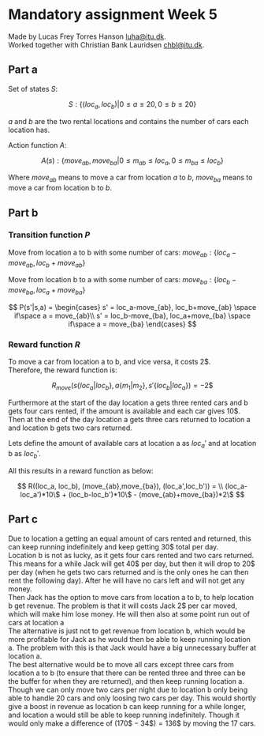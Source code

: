 # Mandatory assignment Week 5

Made by Lucas Frey Torres Hanson [luha@itu.dk](mailto:luha@itu.dk).\
Worked together with Christian Bank Lauridsen [chbl@itu.dk](mailto:chbl@itu.dk).

## Part a

Set of states $S$:

$$
S: \{(loc_a,loc_b) | 0 ≤ a ≤ 20, 0 ≤ b ≤ 20\}
$$

$a$ and $b$ are the two rental locations and contains the number of cars each location has.

Action function $A$:

$$
A(s): \{move_{ab}, move_{ba} | 0 ≤ m_{ab} ≤ loc_a, 0 ≤ m_{ba} ≤ loc_b\}
$$

Where $move_{ab}$ means to move a car from location $a$ to $b$, $move_{ba}$ means to move a car from location b to $b$.

## Part b

<!-- had a diagram which is the rent-luha.md -->

### Transition function $P$

Move from location a to b with some number of cars: $move_{ab}: \{loc_a-move_{ab}, loc_b+move_{ab}\}$

Move from location b to a with some number of cars: $move_{ba}: \{loc_b-move_{ba}, loc_a+move_{ba}\}$

$$
P(s'|s,a) = \begin{cases} 
  s' = loc_a-move_{ab}, loc_b+move_{ab} \space if\space a = move_{ab}\\
  s' = loc_b-move_{ba}, loc_a+move_{ba} \space if\space a = move_{ba}
\end{cases}
$$

### Reward function $R$

To move a car from location a to b, and vice versa, it costs 2$.\
Therefore, the reward function is:

$$
R_{move}(s\{loc_a|loc_b\},a\{m_1|m_2\},s'\{loc_b|loc_a\}) = -2\$
$$

Furthermore at the start of the day location a gets three rented cars and b gets four cars rented, if the amount is available and each car gives 10$.\
Then at the end of the day location a gets three cars returned to location a and location b gets two cars returned.

Lets define the amount of available cars at location a as $loc_a'$ and at location b as $loc_b'$.

All this results in a reward function as below:


$$
R((loc_a, loc_b), (move_{ab},move_{ba}), (loc_a',loc_b')) = \\
(loc_a-loc_a')*10\$ + (loc_b-loc_b')*10\$ - (move_{ab}+move_{ba})*2\$
$$

## Part c

Due to location a getting an equal amount of cars rented and returned, this can keep running indefinitely and keep getting 30$ total per day.\
Location b is not as lucky, as it gets four cars rented and two cars returned.
This means for a while Jack will get 40$ per day, but then it will drop to 20$ per day (when he gets two cars returned and is the only ones he can then rent the following day).
After he will have no cars left and will not get any money.\
Then Jack has the option to move cars from location a to b, to help location b get revenue.
The problem is that it will costs Jack 2$ per car moved, which will make him lose money.
He will then also at some point run out of cars at location a\
The alternative is just not to get revenue from location b, which would be more profitable for Jack as he would then be able to keep running location a.
The problem with this is that Jack would have a big unnecessary buffer at location a.\
The best alternative would be to move all cars except three cars from location a to b (to ensure that there can be rented three and three can be the buffer for when they are returned), and then keep running location a.
Though we can only move two cars per night due to location b only being able to handle 20 cars and only loosing two cars per day.
This would shortly give a boost in revenue as location b can keep running for a while longer, and location a would still be able to keep running indefinitely.
Though it would only make a difference of $(170\$-34\$)=136\$$ by moving the 17 cars.
